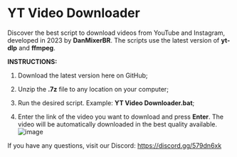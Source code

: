 ﻿# **YT Video Downloader**

Discover the best script to download videos from YouTube and Instagram, developed in 2023 by **DanMixerBR**. The scripts use the latest version of **yt-dlp** and **ffmpeg**.

**INSTRUCTIONS:**

1. Download the latest version here on GitHub;

2. Unzip the **.7z** file to any location on your computer;

3. Run the desired script. Example: **YT Video Downloader.bat**;

4. Enter the link of the video you want to download and press **Enter**. The video will be automatically downloaded in the best quality available.
![image](https://github.com/user-attachments/assets/80929161-2615-434e-8df7-8ed507ddfdd7)


If you have any questions, visit our Discord: https://discord.gg/579dn6xk
